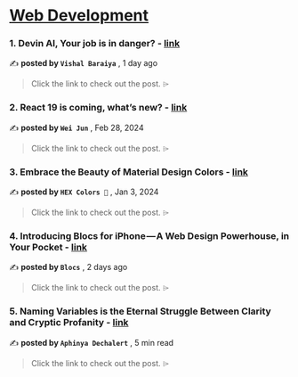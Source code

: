
<h1><a href=https://medium.com/tag/web-development/recommended target="_blank" rel="noopener noreferrer">Web Development</a></h1>
<h3>1. Devin AI, Your job is in danger? - <a href=https://medium.com/@vixal/devin-ai-an-ai-software-engineer-your-job-is-in-danger-efe44d89c442?source=tag_recommended_feed---------0-84----------web_development----------1c679ab7_0f4c_4c26_8590_27c7e5c99ce3------- target="_blank" rel="noopener noreferrer">link</a></h3>

✍️ **posted by `Vishal Baraiya`** <date> , 1 day ago</date>

<blockquote>Click the link to check out the post. ⌲</blockquote>

<h3>2. React 19 is coming, what’s new? - <a href=https://medium.com/stackademic/react-19-is-coming-whats-new-79e2d4b948e4?source=tag_recommended_feed---------1-107----------web_development----------1c679ab7_0f4c_4c26_8590_27c7e5c99ce3------- target="_blank" rel="noopener noreferrer">link</a></h3>

✍️ **posted by `Wei Jun`** <date> , Feb 28, 2024</date>

<blockquote>Click the link to check out the post. ⌲</blockquote>

<h3>3. Embrace the Beauty of Material Design Colors - <a href=https://medium.com/@hexcolors/embrace-the-beauty-of-material-design-colors-6fff89c30dfc?source=tag_recommended_feed---------2-85----------web_development----------1c679ab7_0f4c_4c26_8590_27c7e5c99ce3------- target="_blank" rel="noopener noreferrer">link</a></h3>

✍️ **posted by `HEX Colors 🌈`** <date> , Jan 3, 2024</date>

<blockquote>Click the link to check out the post. ⌲</blockquote>

<h3>4. Introducing Blocs for iPhone — A Web Design Powerhouse, in Your Pocket - <a href=https://medium.com/blocs/introducing-blocs-for-iphone-a-web-design-powerhouse-in-your-pocket-2647f0ab8d10?source=tag_recommended_feed---------3-84----------web_development----------1c679ab7_0f4c_4c26_8590_27c7e5c99ce3------- target="_blank" rel="noopener noreferrer">link</a></h3>

✍️ **posted by `Blocs`** <date> , 2 days ago</date>

<blockquote>Click the link to check out the post. ⌲</blockquote>

<h3>5. Naming Variables is the Eternal Struggle Between Clarity and Cryptic Profanity - <a href=https://medium.com/@PurpleGreenLemon/naming-variables-is-the-eternal-struggle-between-clarity-and-cryptic-profanity-6213cf930692?source=tag_recommended_feed---------4-107----------web_development----------1c679ab7_0f4c_4c26_8590_27c7e5c99ce3------- target="_blank" rel="noopener noreferrer">link</a></h3>

✍️ **posted by `Aphinya Dechalert`** <date> , 5 min read</date>

<blockquote>Click the link to check out the post. ⌲</blockquote>

